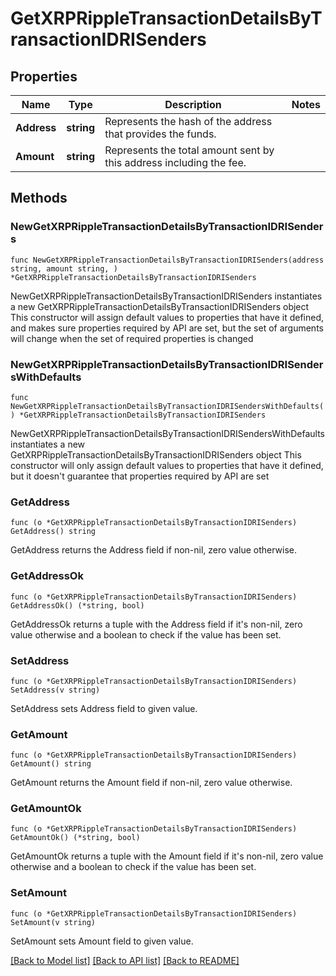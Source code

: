 # GetXRPRippleTransactionDetailsByTransactionIDRISenders

## Properties

Name | Type | Description | Notes
------------ | ------------- | ------------- | -------------
**Address** | **string** | Represents the hash of the address that provides the funds. | 
**Amount** | **string** | Represents the total amount sent by this address including the fee. | 

## Methods

### NewGetXRPRippleTransactionDetailsByTransactionIDRISenders

`func NewGetXRPRippleTransactionDetailsByTransactionIDRISenders(address string, amount string, ) *GetXRPRippleTransactionDetailsByTransactionIDRISenders`

NewGetXRPRippleTransactionDetailsByTransactionIDRISenders instantiates a new GetXRPRippleTransactionDetailsByTransactionIDRISenders object
This constructor will assign default values to properties that have it defined,
and makes sure properties required by API are set, but the set of arguments
will change when the set of required properties is changed

### NewGetXRPRippleTransactionDetailsByTransactionIDRISendersWithDefaults

`func NewGetXRPRippleTransactionDetailsByTransactionIDRISendersWithDefaults() *GetXRPRippleTransactionDetailsByTransactionIDRISenders`

NewGetXRPRippleTransactionDetailsByTransactionIDRISendersWithDefaults instantiates a new GetXRPRippleTransactionDetailsByTransactionIDRISenders object
This constructor will only assign default values to properties that have it defined,
but it doesn't guarantee that properties required by API are set

### GetAddress

`func (o *GetXRPRippleTransactionDetailsByTransactionIDRISenders) GetAddress() string`

GetAddress returns the Address field if non-nil, zero value otherwise.

### GetAddressOk

`func (o *GetXRPRippleTransactionDetailsByTransactionIDRISenders) GetAddressOk() (*string, bool)`

GetAddressOk returns a tuple with the Address field if it's non-nil, zero value otherwise
and a boolean to check if the value has been set.

### SetAddress

`func (o *GetXRPRippleTransactionDetailsByTransactionIDRISenders) SetAddress(v string)`

SetAddress sets Address field to given value.


### GetAmount

`func (o *GetXRPRippleTransactionDetailsByTransactionIDRISenders) GetAmount() string`

GetAmount returns the Amount field if non-nil, zero value otherwise.

### GetAmountOk

`func (o *GetXRPRippleTransactionDetailsByTransactionIDRISenders) GetAmountOk() (*string, bool)`

GetAmountOk returns a tuple with the Amount field if it's non-nil, zero value otherwise
and a boolean to check if the value has been set.

### SetAmount

`func (o *GetXRPRippleTransactionDetailsByTransactionIDRISenders) SetAmount(v string)`

SetAmount sets Amount field to given value.



[[Back to Model list]](../README.md#documentation-for-models) [[Back to API list]](../README.md#documentation-for-api-endpoints) [[Back to README]](../README.md)


